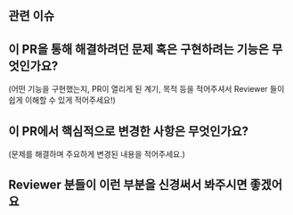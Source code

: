 ## 관련 이슈

## 이 PR을 통해 해결하려던 문제 혹은 구현하려는 기능은 무엇인가요?

(어떤 기능을 구현했는지, PR이 열리게 된 계기, 목적 등을 적어주셔서 Reviewer 들이 쉽게 이해할 수 있게 적어주세요!)

## 이 PR에서 핵심적으로 변경한 사항은 무엇인가요?

(문제를 해결하며 주요하게 변경된 내용을 적어주세요.)

## Reviewer 분들이 이런 부분을 신경써서 봐주시면 좋겠어요
